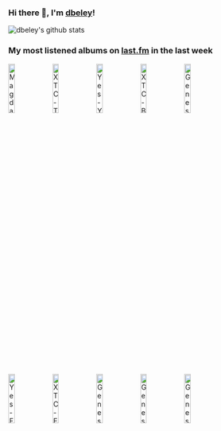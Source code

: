 ### Hi there 👋, I'm [dbeley](https://dbeley.ovh/en)!

![dbeley's github stats](https://github-readme-stats.vercel.app/api?username=dbeley)

### My most listened albums on [last.fm](https://www.last.fm/user/d_beley) in the last week

[<img src='https://lastfm.freetls.fastly.net/i/u/300x300/c1b18f7dd5f2b262a96288bfa2330ad2.jpg' width='16%' height='16%' alt='Magdalena Bay - Mercurial World'>](https://www.last.fm/music/magdalena%2bbay/mercurial%2bworld)&nbsp;
[<img src='https://lastfm.freetls.fastly.net/i/u/300x300/19e8c9e1979e486c8117278e8bc7d225.png' width='16%' height='16%' alt='XTC - The Big Express'>](https://www.last.fm/music/xtc/the%2bbig%2bexpress)&nbsp;
[<img src='https://lastfm.freetls.fastly.net/i/u/300x300/5780de5bf593a320225655f1c18b7135.png' width='16%' height='16%' alt='Yes - Yes (Deluxe Edition)'>](https://www.last.fm/music/yes/yes%2b%2528deluxe%2bedition%2529)&nbsp;
[<img src='https://lastfm.freetls.fastly.net/i/u/300x300/8836d10c699527cf57fe719308a93b47.png' width='16%' height='16%' alt='XTC - Black Sea'>](https://www.last.fm/music/xtc/black%2bsea)&nbsp;
[<img src='https://lastfm.freetls.fastly.net/i/u/300x300/c807fbafef97df95ce82b4284a83b43f.png' width='16%' height='16%' alt='Genesis - The Lamb Lies Down On Broadway (remastered 2008)'>](https://www.last.fm/music/genesis/the%2blamb%2blies%2bdown%2bon%2bbroadway%2b%2528remastered%2b2008%2529)&nbsp;
<br>
[<img src='https://lastfm.freetls.fastly.net/i/u/300x300/c761aec943485ea335fbf568a5e2a85c.png' width='16%' height='16%' alt='Yes - Fragile (Deluxe Edition)'>](https://www.last.fm/music/yes/fragile%2b%2528deluxe%2bedition%2529)&nbsp;
[<img src='https://lastfm.freetls.fastly.net/i/u/300x300/dde75fe2b22e4e6dce4784b872ddf94b.jpg' width='16%' height='16%' alt='XTC - English Settlement'>](https://www.last.fm/music/xtc/english%2bsettlement)&nbsp;
[<img src='https://lastfm.freetls.fastly.net/i/u/300x300/71870e901187424aa1a28b424fe1db76.png' width='16%' height='16%' alt='Genesis - Foxtrot'>](https://www.last.fm/music/genesis/foxtrot)&nbsp;
[<img src='https://lastfm.freetls.fastly.net/i/u/300x300/1d20439b8467234f5e083884792cc5c6.png' width='16%' height='16%' alt='Genesis - Selling England by the Pound'>](https://www.last.fm/music/genesis/selling%2bengland%2bby%2bthe%2bpound)&nbsp;
[<img src='https://lastfm.freetls.fastly.net/i/u/300x300/bdf358a48437f28e7c870089ff911296.png' width='16%' height='16%' alt='Genesis - Nursery Cryme'>](https://www.last.fm/music/genesis/nursery%2bcryme)&nbsp;
<br>
